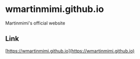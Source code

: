 # wmartinmimi.github.io

Martinmimi's official website

## Link

[https://wmartinmimi.github.io](https://wmartinmimi.github.io)
